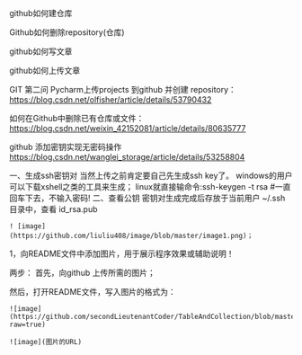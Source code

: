 
github如何建仓库

Github如何删除repository(仓库)

github如何写文章

github如何上传文章



GIT 第二问 Pycharm上传projects 到github 并创建 repository： https://blog.csdn.net/olfisher/article/details/53790432

如何在Github中删除已有仓库或文件：https://blog.csdn.net/weixin_42152081/article/details/80635777


github 添加密钥实现无密码操作
   https://blog.csdn.net/wanglei_storage/article/details/53258804

一、生成ssh密钥对
    当然上传之前肯定要自己先生成ssh key了。
    windows的用户可以下载xshell之类的工具来生成；
    linux就直接输命令:ssh-keygen -t rsa    #一直回车下去，不输入密码!
二、查看公钥
    密钥对生成完成后存放于当前用户 ~/.ssh 目录中，查看 id_rsa.pub
    
    ! [image] (https://github.com/liuliu408/image/blob/master/image1.png)；

1，向README文件中添加图片，用于展示程序效果或辅助说明！

  两步： 首先，向github 上传所需的图片；
 
 然后，打开README文件，写入图片的格式为：

    ![image](https://github.com/secondLieutenantCoder/TableAndCollection/blob/master/resut.png?raw=true)

    ![image](图片的URL)
